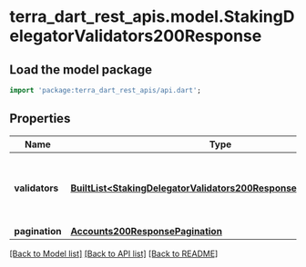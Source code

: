 # terra_dart_rest_apis.model.StakingDelegatorValidators200Response

## Load the model package
```dart
import 'package:terra_dart_rest_apis/api.dart';
```

## Properties
Name | Type | Description | Notes
------------ | ------------- | ------------- | -------------
**validators** | [**BuiltList&lt;StakingDelegatorValidators200ResponseValidatorsInner&gt;**](StakingDelegatorValidators200ResponseValidatorsInner.md) | validators defines the the validators' info of a delegator. | [optional] 
**pagination** | [**Accounts200ResponsePagination**](Accounts200ResponsePagination.md) |  | [optional] 

[[Back to Model list]](../README.md#documentation-for-models) [[Back to API list]](../README.md#documentation-for-api-endpoints) [[Back to README]](../README.md)



